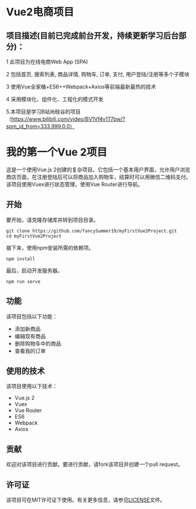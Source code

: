 # Vue2电商项目

## 项目描述(目前已完成前台开发，持续更新学习后台部分)：

1 此项目为在线电商Web App (SPA)

2 包括首页, 搜索列表, 商品详情, 购物车, 订单, 支付, 用户登陆/注册等多个子模块

3 使用Vue全家桶+ES6++Webpack+Axios等前端最新最热的技术

4 采用模块化、组件化、工程化的模式开发

5.本项目是学习B站尚硅谷的项目（https://www.bilibili.com/video/BV1Vf4y1T7bw/?spm_id_from=333.999.0.0）


# 我的第一个Vue 2项目
这是一个使用Vue.js 2创建的复杂项目。它包括一个基本用户界面，允许用户浏览商店页面，在注册登陆后可以将商品加入购物车，结算时可以用微信二维码支付。该项目使用Vuex进行状态管理，使用Vue Router进行导航。
## 开始
要开始，请克隆存储库并转到项目目录。
```
git clone https://github.com/fancySummer19/myFirstVue2Project.git
cd myFirstVue2Project
```
接下来，使用npm安装所需的依赖项。
```
npm install
```
最后，启动开发服务器。
```
npm run serve
```
## 功能
该项目包括以下功能：
- 添加新商品
- 编辑现有商品
- 删除购物车中的商品
- 查看我的订单
## 使用的技术
该项目使用以下技术：
- Vue.js 2
- Vuex
- Vue Router
- ES6
- Webpack
- Axios
## 贡献
欢迎对该项目进行贡献。要进行贡献，请fork该项目并创建一个pull request。
## 许可证
该项目可在MIT许可证下使用。有关更多信息，请参见[LICENSE](LICENSE)文件。

